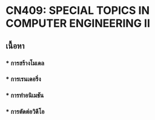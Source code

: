 # CN409: SPECIAL TOPICS IN COMPUTER ENGINEERING II

## เนื้อหา
### * การสร้างโมเดล
### * การเรนเดอริ่ง
### * การทำอนิเมชัน
### * การตัดต่อวิดีโอ
